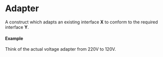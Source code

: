 # Adapter

A construct which adapts an existing interface **X** to conform to the required interface **Y**.

#### Example

Think of the actual voltage adapter from 220V to 120V.
